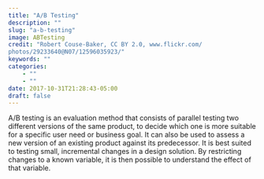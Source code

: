 ```yaml
---
title: "A/B Testing"
description: ""
slug: "a-b-testing"
image: ABTesting
credit: "Robert Couse-Baker, CC BY 2.0, www.flickr.com/photos/29233640@N07/12596035923/"
keywords: ""
categories:
    - ""
    - ""
date: 2017-10-31T21:28:43-05:00
draft: false
---
```


A/B testing is an evaluation method that consists of parallel testing two different versions of the same product, to decide which one is more suitable for a specific user need or business goal. It can also be used to assess a new version of an existing product against its predecessor. It is best suited to testing small, incremental changes in a design solution. By restricting changes to a known variable, it is then possible to understand the effect of that variable.
